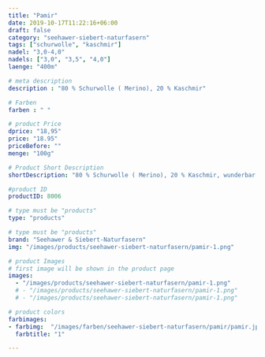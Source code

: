 ```yaml
---
title: "Pamir"
date: 2019-10-17T11:22:16+06:00
draft: false
category: "seehawer-siebert-naturfasern"
tags: ["schurwolle", "kaschmir"]
nadel: "3,0-4,0"
nadels: ["3,0", "3,5", "4,0"]  
laenge: "400m"	

# meta description
description : "80 % Schurwolle ( Merino), 20 % Kaschmir"

# Farben
farben : " "

# product Price
dprice: "18,95"
price: "18.95"
priceBefore: ""
menge: "100g"

# Product Short Description
shortDescription: "80 % Schurwolle ( Merino), 20 % Kaschmir, wunderbar weiches Garn für Babiesachen, Winteraccessoires"

#product ID
productID: 8006

# type must be "products"
type: "products"

# type must be "products"
brand: "Seehawer & Siebert-Naturfasern"
img: "/images/products/seehawer-siebert-naturfasern/pamir-1.png"  

# product Images
# first image will be shown in the product page
images:
  - "/images/products/seehawer-siebert-naturfasern/pamir-1.png"
  # - "/images/products/seehawer-siebert-naturfasern/pamir-1.png"
  # - "/images/products/seehawer-siebert-naturfasern/pamir-1.png"

# product colors
farbimages:
- farbimg:  "/images/farben/seehawer-siebert-naturfasern/pamir/pamir.jpg"	
  farbtitle: "1"

---
```



